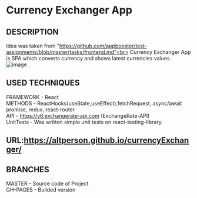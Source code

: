 # Currency Exchanger App<br>

## DESCRIPTION<br>

Idea was taken from "https://github.com/appbooster/test-assignments/blob/master/tasks/frontend.md"<br>
Currency Exchanger App is SPA which converts currency and shows latest currencies values.<br>
![image](https://user-images.githubusercontent.com/39427362/200375763-4009f86a-5e91-4abf-9093-c900b80107aa.png)


## USED TECHNIQUES<br>

FRAMEWORK - React<br>
METHODS - ReactHooks(useState,useEffect),fetchRequest, async/await promise, redux, react-router<br>
API - https://v6.exchangerate-api.com (ExchangeRate-API)<br>
UnitTests - Was written simple unit tests on react-testing-library.

## URL:https://altperson.github.io/currencyExchanger/<br>

## BRANCHES<br>

MASTER - Source code of Project<br>
GH-PAGES - Builded version
